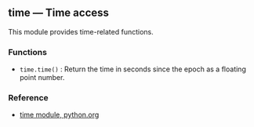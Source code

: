 ## time — Time access
<!-- doc for this module is completed -->

This module provides time-related functions.

### Functions

* ```time.time()``` : Return the time in seconds since the epoch as a floating point number.

### Reference

* [time module, python.org](https://docs.python.org/2/library/time.html)
